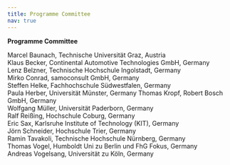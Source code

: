 ```yaml
---
title: Programme Committee
nav: true
---
```

__Programme Committee__

Marcel Baunach,	Technische Universität Graz, Austria \
Klaus	Becker, Continental Automotive Technologies GmbH, Germany \
Lenz	Belzner, Technische Hochschule Ingolstadt, Germany \
Mirko	Conrad, samoconsult GmbH, Germany \
Steffen	Helke, Fachhochschule Südwestfalen, Germany \
Paula	Herber, Universität Münster, Germany
Thomas Kropf, Robert Bosch GmbH, Germany \
Wolfgang Müller, Universität Paderborn, Germany \
Ralf Reißing, Hochschule Coburg, Germany \
Eric Sax, Karlsruhe Institute of Technology (KIT), Germany \
Jörn Schneider, Hochschule Trier, Germany \
Ramin Tavakoli, Technische Hochschule Nürnberg, Germany \
Thomas Vogel, Humboldt Uni zu Berlin und FhG Fokus, Germany \
Andreas	Vogelsang, Universität zu Köln, Germany

